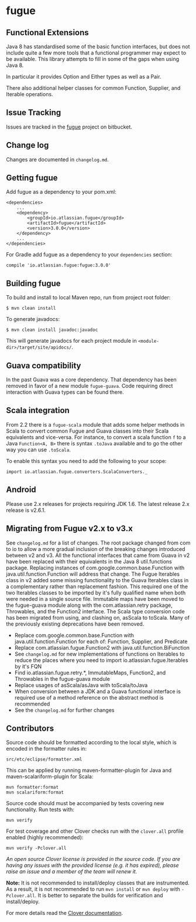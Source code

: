 # fugue

## Functional Extensions

Java 8 has standardised some of the basic function interfaces, but does not include quite a few more tools
that a functional programmer may expect to be available. This library attempts to fill in some of the
gaps when using Java 8.

In particular it provides Option and Either types as well as a Pair.

There also additional helper classes for common Function, Supplier, and Iterable operations.

## Issue Tracking

Issues are tracked in the [fugue](https://bitbucket.org/atlassian/fugue/issues) project on bitbucket.

## Change log

Changes are documented in `changelog.md`. 

## Getting fugue

Add fugue as a dependency to your pom.xml:

    <dependencies>
        ...
        <dependency>
            <groupId>io.atlassian.fugue</groupId>
            <artifactId>fugue</artifactId>
            <version>3.0.0</version>
        </dependency>
        ...
    </dependencies>
    
For Gradle add fugue as a dependency to your `dependencies` section:

    compile 'io.atlassian.fugue:fugue:3.0.0'

## Building fugue

To build and install to local Maven repo, run from project root folder:

    $ mvn clean install

To generate javadocs:

    $ mvn clean install javadoc:javadoc

This will generate javadocs for each project module in ```<module-dir>/target/site/apidocs/```.

## Guava compatibility

In the past Guava was a core dependency. That dependency has been removed in favor of a new module
`fugue-guava`. Code requiring direct interaction with Guava types can be found there.

## Scala integration

From 2.2 there is a `fugue-scala` module that adds some helper methods in Scala to convert common 
Fugue and Guava classes into their Scala equivalents and vice-versa. For instance, to convert a
scala function `f` to a Java `Function<A, B>` there is syntax `.toJava` available and to go the
other way you can use `.toScala`.

To enable this syntax you need to add the following to your scope:

    import io.atlassian.fugue.converters.ScalaConverters._

## Android

Please use 2.x releases for projects requiring JDK 1.6. The latest release 2.x release is v2.6.1.

## Migrating from Fugue v2.x to v3.x

See `changelog.md` for a list of changes. The root package changed from com to io to allow a
more gradual inclusion of the breaking changes introduced between v2 and v3. All the functional 
interfaces that came from Guava in v2 have been replaced with their equivalents in the Java 8
util.functions package. Replacing instances of com.google.common.base.Function with
java.util.function.Function will address that change. The Fugue Iterables class in v2 added some
missing functionality to the Guava Iterables class in a complementary rather than replacement 
fashion. This required one of the two Iterables classes to be imported by it's fully qualified
name when both were needed in a single source file. Immutable maps have been moved to the
fugue-guava module along with the com.atlassian.retry package, Throwables, and the Function2
interface. The Scala type conversion code has been migrated from using, and clashing on, asScala
to toScala. Many of the previously existing deprecations have been removed.

* Replace com.google.common.base.Function with java.util.function.Function for each of: Function, 
Supplier, and Predicate
* Replace com.atlassian.fugue.Function2 with java.util.function.BiFunction
* See `changelog.md` for new implementations of functions on Iterables to reduce the places where
you need to import io.atlassian.fugue.Iterables by it's FQN
* Find io.atlassian.fugue.retry.*, ImmutableMaps, Function2, and Throwables in the fugue-guava module
* Replace usages of asScala/asJava with toScala/toJava
* When conversion between a JDK and a Guava functional interface is required use of a method reference 
on the abstract method is recommended
* See the `changelog.md` for further changes

## Contributors

Source code should be formatted according to the local style, which is encoded in the formatter
rules in:

    src/etc/eclipse/formatter.xml

This can be applied by running maven-formatter-plugin for Java and maven-scalariform-plugin for
Scala:

    mvn formatter:format
    mvn scalariform:format

Source code should must be accompanied by tests covering new functionality. Run tests with:

    mvn verify

For test coverage and other Clover checks run with the ```clover.all``` profile enabled (highly recommended):

    mvn verify -Pclover.all

*An open source Clover license is provided in the source code. If you are having any issues with the 
provided license (e.g. it has expired), please raise an issue and a member of the team will renew it.*

**Note:** It is not recommended to install/deploy classes that are instrumented. As a result, it is not 
recommended to run ```mvn install``` or ```mvn deploy``` with ```-Pclover.all```. It is better to separate 
the builds for verification and install/deploy.

For more details read the [Clover documentation](https://confluence.atlassian.com/display/CLOVER/Basic+usage).